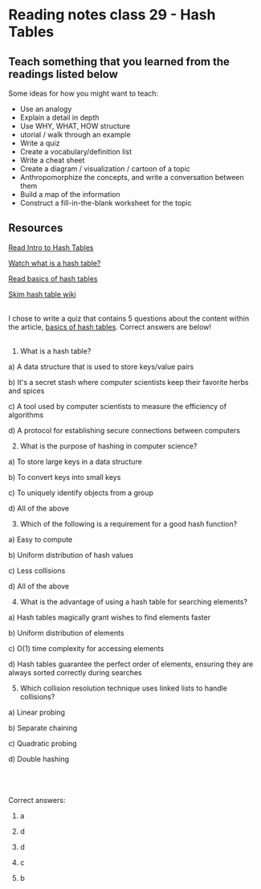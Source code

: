 # Reading notes class 29 - Hash Tables

## Teach something that you learned from the readings listed below

Some ideas for how you might want to teach:

- Use an analogy
- Explain a detail in depth
- Use WHY, WHAT, HOW structure
- utorial / walk through an example
- Write a quiz
- Create a vocabulary/definition list
- Write a cheat sheet
- Create a diagram / visualization / cartoon of a topic
- Anthropomorphize the concepts, and write a conversation between them
- Build a map of the information
- Construct a fill-in-the-blank worksheet for the topic

## Resources

[Read Intro to Hash Tables](https://codefellows.github.io/common_curriculum/data_structures_and_algorithms/Code_401/class-30/resources/Hashtables.html)

[Watch what is a hash table?](https://www.youtube.com/watch?v=MfhjkfocRR0)

[Read basics of hash tables](https://www.hackerearth.com/practice/data-structures/hash-tables/basics-of-hash-tables/tutorial/)

[Skim hash table wiki](https://en.wikipedia.org/wiki/Hash_table)
<br/>
<br/>

I chose to write a quiz that contains 5 questions about the content within the article, [basics of hash tables](https://www.hackerearth.com/practice/data-structures/hash-tables/basics-of-hash-tables/tutorial/). Correct answers are below!
<br/>
<br/>

1. What is a hash table?

a) A data structure that is used to store keys/value pairs

b) It's a secret stash where computer scientists keep their favorite herbs and spices

c) A tool used by computer scientists to measure the efficiency of algorithms

d) A protocol for establishing secure connections between computers
<br/>

2. What is the purpose of hashing in computer science?

a) To store large keys in a data structure

b) To convert keys into small keys

c) To uniquely identify objects from a group

d) All of the above
<br/>

3. Which of the following is a requirement for a good hash function?

a) Easy to compute

b) Uniform distribution of hash values

c) Less collisions

d) All of the above
<br/>

4. What is the advantage of using a hash table for searching elements?

a) Hash tables magically grant wishes to find elements faster

b) Uniform distribution of elements

c) O(1) time complexity for accessing elements

d) Hash tables guarantee the perfect order of elements, ensuring they are always sorted correctly during searches
<br/>

5. Which collision resolution technique uses linked lists to handle collisions?

a) Linear probing

b) Separate chaining

c) Quadratic probing

d) Double hashing
<br/>
<br/>
<br/>
<br/>

Correct answers:

1. a

2. d

3. d

4. c

5. b
